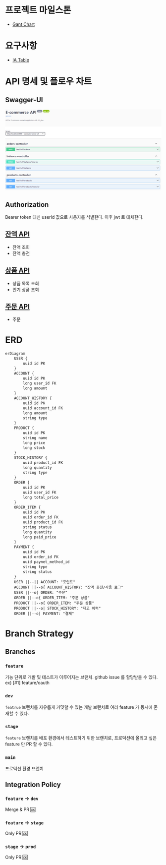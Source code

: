 # 프로젝트 마일스톤

- [Gant Chart](./docs/project/gant.md)

# 요구사항

- [IA Table](./docs/project/requirement.md)

# API 명세 및 플로우 차트

## Swagger-UI

![capture](./docs/.asset/swagger-ui.png)

## Authorization

Bearer token 대신 userId 값으로 사용자를 식별한다.
이후 jwt 로 대체한다.

## [잔액 API](./docs/api/account.md)

- 잔액 조회
- 잔액 충전

## [상품 API](./docs/api/products.md)

- 상품 목록 조회
- 인기 상품 조회

## [주문 API](./docs/api/orders.md)

- 주문

# ERD

```mermaid
erDiagram
    USER {
        uuid id PK
    }
    ACCOUNT {
        uuid id PK
        long user_id FK
        long amount
    }
    ACCOUNT_HISTORY {
        uuid id PK
        uuid account_id FK
        long amount
        string type
    }
    PRODUCT {
        uuid id PK
        string name
        long price
        long stock
    }
    STOCK_HISTORY {
        uuid product_id FK
        long quantity
        string type
    }
    ORDER {
        uuid id PK
        uuid user_id FK
        long total_price
    }
    ORDER_ITEM {
        uuid id PK
        uuid order_id FK
        uuid product_id FK
        string status
        long quantity
        long paid_price
    }
    PAYMENT {
        uuid id PK
        uuid order_id FK
        uuid paymet_method_id
        string type
        string status
    }
    USER ||--|| ACCOUNT: "포인트"
    ACCOUNT ||--o{ ACCOUNT_HISTORY: "잔액 충전/사용 로그"
    USER ||--o{ ORDER: "주문"
    ORDER ||--o{ ORDER_ITEM: "주문 상품"
    PRODUCT ||--o{ ORDER_ITEM: "주문 상품"
    PRODUCT ||--o| STOCK_HISTORY: "재고 이력"
    ORDER ||--o| PAYMENT: "결제"
```

# Branch Strategy

## Branches

### `feature`

기능 단위로 개발 및 테스트가 이루어지는 브랜치. github issue 를 할당받을 수 있다. ex) [#1] feature/oauth

### `dev`

`featrue` 브랜치를 자유롭게 커밋할 수 있는 개발 브랜치로 여러 feature 가 동시에 존재할 수 있다.

### `stage`

`feature` 브랜치를 배포 환경에서 테스트하기 위한 브랜치로, 프로덕션에 올리고 싶은 feature 만 PR 할 수 있다.

### `main`

프로덕션 환경 브랜치

## Integration Policy

### `feature` -> `dev`

Merge & PR :ok:

### `feature` -> `stage`

Only PR :ok:

### `stage` -> `prod`

Only PR :ok: